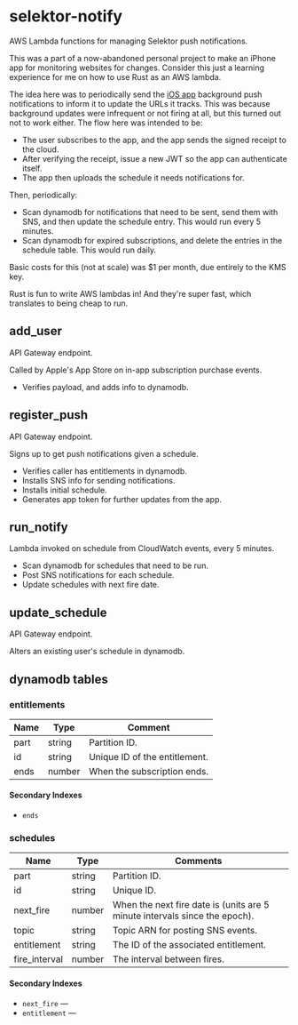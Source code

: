 # selektor-notify

AWS Lambda functions for managing Selektor push notifications.

This was a part of a now-abandoned personal project to make an iPhone
app for monitoring websites for changes. Consider this just a learning
experience for me on how to use Rust as an AWS lambda.

The idea here was to periodically send the [iOS app](https://github.com/csm/selektor)
background push notifications to inform it to update the URLs it tracks.
This was because background updates were infrequent or not firing at all,
but this turned out not to work either. The flow here was intended to be:

* The user subscribes to the app, and the app sends the signed receipt to
  the cloud.
* After verifying the receipt, issue a new JWT so the app can authenticate
  itself.
* The app then uploads the schedule it needs notifications for.

Then, periodically:

* Scan dynamodb for notifications that need to be sent, send them with SNS,
  and then update the schedule entry. This would run every 5 minutes.
* Scan dynamodb for expired subscriptions, and delete the entries in the
  schedule table. This would run daily.

Basic costs for this (not at scale) was $1 per month, due entirely to the
KMS key.

Rust is fun to write AWS lambdas in! And they're super fast, which translates
to being cheap to run.

## add_user

API Gateway endpoint.

Called by Apple's App Store on in-app subscription purchase events.

- Verifies payload, and adds info to dynamodb.

## register_push

API Gateway endpoint.

Signs up to get push notifications given a schedule.

- Verifies caller has entitlements in dynamodb.
- Installs SNS info for sending notifications.
- Installs initial schedule.
- Generates app token for further updates from the app.

## run_notify

Lambda invoked on schedule from CloudWatch events, every 5 minutes.

- Scan dynamodb for schedules that need to be run.
- Post SNS notifications for each schedule.
- Update schedules with next fire date.

## update_schedule

API Gateway endpoint.

Alters an existing user's schedule in dynamodb.

## dynamodb tables

### entitlements

| Name | Type   | Comment                       |
|------|--------|-------------------------------|
| part | string | Partition ID.                 |
| id   | string | Unique ID of the entitlement. |
| ends | number | When the subscription ends.   |

#### Secondary Indexes

* `ends`

### schedules

| Name          | Type   | Comments                                                                   |
|---------------|--------|----------------------------------------------------------------------------|
| part          | string | Partition ID.                                                              |
| id            | string | Unique ID.                                                                 |
| next_fire     | number | When the next fire date is (units are 5 minute intervals since the epoch). |
| topic         | string | Topic ARN for posting SNS events.                                          |
| entitlement   | string | The ID of the associated entitlement.                                      |
| fire_interval | number | The interval between fires.                                                |

#### Secondary Indexes

* `next_fire` —
* `entitlement` —